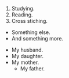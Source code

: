 1. Studying.
2. Reading.
3. Cross stiching.
  - Something else.
  - And something more.

* My husband.
* My daughter.
* My mother.
  * My father.
  

